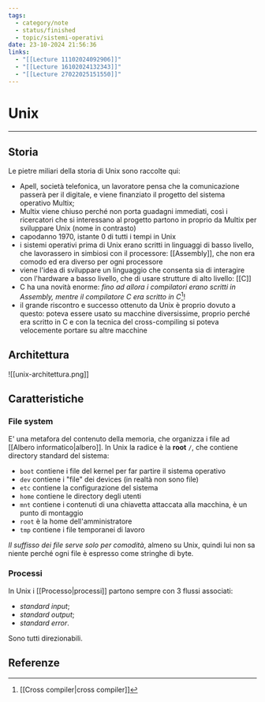 ```yaml
---
tags:
  - category/note
  - status/finished
  - topic/sistemi-operativi
date: 23-10-2024 21:56:36
links:
  - "[[Lecture 11102024092906]]"
  - "[[Lecture 16102024132343]]"
  - "[[Lecture 27022025151550]]"
---
```

# Unix
---
## Storia
Le pietre miliari della storia di Unix sono raccolte qui:
- Apell, società telefonica, un lavoratore pensa che la comunicazione passerà per il digitale, e viene finanziato il progetto del sistema operativo Multix;
- Multix viene chiuso perché non porta guadagni immediati, così i ricercatori che si interessano al progetto partono in proprio da Multix per sviluppare Unix (nome in contrasto)
- capodanno 1970, istante 0 di tutti i tempi in Unix
- i sistemi operativi prima di Unix erano scritti in linguaggi di basso livello, che lavorassero in simbiosi con il processore: [[Assembly]], che non era comodo ed era diverso per ogni processore
- viene l'idea di sviluppare un linguaggio che consenta sia di interagire con l'hardware a basso livello, che di usare strutture di alto livello: [[C]]
- C ha una novità enorme: _fino ad allora i compilatori erano scritti in Assembly, mentre il compilatore C era scritto in C_[^1]!
- il grande riscontro e successo ottenuto da Unix è proprio dovuto a questo: poteva essere usato su macchine diversissime, proprio perché era scritto in C e con la tecnica del cross-compiling si poteva velocemente portare su altre macchine

## Architettura
![[unix-architettura.png]]

## Caratteristiche
### File system
E' una metafora del contenuto della memoria, che organizza i file ad [[Albero informatico|albero]]. In Unix la radice è la **root** `/`, che contiene directory standard del sistema:
- `boot` contiene i file del kernel per far partire il sistema operativo
- `dev` contiene i "file" dei devices (in realtà non sono file)
- `etc` contiene la configurazione del sistema
- `home` contiene le directory degli utenti
- `mnt` contiene i contenuti di una chiavetta attaccata alla macchina, è un punto di montaggio
- `root` è la home dell'amministratore
- `tmp` contiene i file temporanei di lavoro

_Il suffisso dei file serve solo per comodità_, almeno su Unix, quindi lui non sa niente perché ogni file è espresso come stringhe di byte.

### Processi
In Unix i [[Processo|processi]] partono sempre con 3 flussi associati:
- _standard input_;
- _standard output_;
- _standard error_.

Sono tutti direzionabili.

## Referenze
[^1]: [[Cross compiler|cross compiler]]